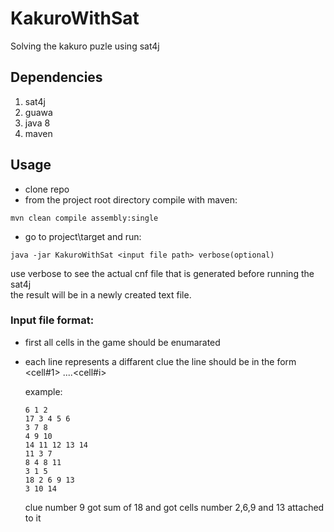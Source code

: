 # KakuroWithSat
Solving the kakuro puzle using sat4j
## Dependencies
1. sat4j
2. guawa
3. java 8
4. maven
## Usage
- clone repo
- from the project root directory compile with maven:

```mvn clean compile assembly:single```

- go to project\target and run:

```java -jar KakuroWithSat <input file path> verbose(optional)```

use verbose to see the actual cnf file that is generated before running the sat4j<br />
the result will be in a newly created text file.
### Input file format:
- first all cells in the game should be enumarated
- each line represents a diffarent clue the line should be in the form <sum> <cell#1> ....<cell#i>
  
  example:
  
  ```
  6 1 2
  17 3 4 5 6
  3 7 8
  4 9 10
  14 11 12 13 14
  11 3 7
  8 4 8 11
  3 1 5
  18 2 6 9 13
  3 10 14
  ```
  
  clue number 9 got sum of 18 and got cells number 2,6,9 and 13 attached to it
